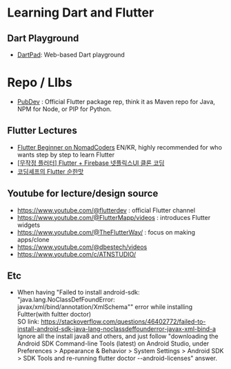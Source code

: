 # Learning Dart and Flutter

## Dart Playground
* [DartPad](http://dartpad.dev): Web-based Dart playground

# Repo / LIbs
* [PubDev](https://pub.dev) : Official Flutter package rep, think it as Maven repo for Java, NPM for Node, or PIP for Python.

## Flutter Lectures
* [Flutter Beginner on NomadCoders](https://nomadcoders.co/flutter-for-beginners/) EN/KR, highly recommended for who wants step by step to learn Flutter
* [[무작정 플러터] Flutter + Firebase 넷플릭스UI 클론 코딩](https://edu.goorm.io/lecture/19172/무작정-플러터-flutter-firebase-넷플릭스ui-클론-코딩)
* [코딩셰프의 Flutter 순한맛](https://edu.goorm.io/learn/lecture/21167/코딩셰프의-flutter-순한맛)

## Youtube for lecture/design source
* https://www.youtube.com/@flutterdev : official Flutter channel
* https://www.youtube.com/@FlutterMapp/videos : introduces Flutter widgets
* https://www.youtube.com/@TheFlutterWay/ : focus on making apps/clone
* https://www.youtube.com/@dbestech/videos
* https://www.youtube.com/c/ATNSTUDIO/

## Etc
* When having "Failed to install android-sdk: "java.lang.NoClassDefFoundError: javax/xml/bind/annotation/XmlSchema"" error while installing Fultter(with fultter doctor)<br/>
  SO link: https://stackoverflow.com/questions/46402772/failed-to-install-android-sdk-java-lang-noclassdeffounderror-javax-xml-bind-a
   Ignore all the install java8 and others, and just follow "downloading the Android SDK Command-line Tools (latest) on Android Studio, under Preferences > Appearance & Behavior > System Settings > Android SDK > SDK Tools and re-running flutter doctor --android-licenses" answer.
